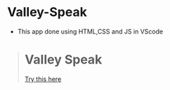 # Valley-Speak
* This app done using HTML,CSS and JS in VScode

> # Valley Speak
>[Try this here](https://valley-speak.netlify.app/)
